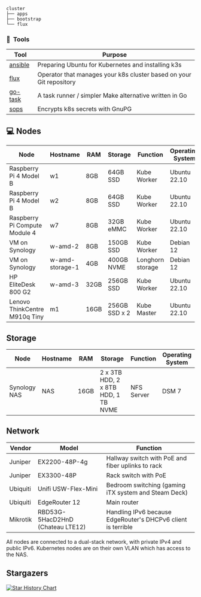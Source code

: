 ```
cluster
├── apps
├── bootstrap
└── flux
```

### :wrench:&nbsp; Tools

| Tool                                                               | Purpose                                                             |
|--------------------------------------------------------------------|---------------------------------------------------------------------|
| [ansible](https://www.ansible.com)                                 | Preparing Ubuntu for Kubernetes and installing k3s                  |
| [flux](https://toolkit.fluxcd.io/)                                 | Operator that manages your k8s cluster based on your Git repository |
| [go-task](https://github.com/go-task/task)                         | A task runner / simpler Make alternative written in Go              |
| [sops](https://github.com/mozilla/sops)                            | Encrypts k8s secrets with GnuPG                                     |


## 💻 Nodes
| Node                          | Hostname        | RAM  | Storage       | Function         | Operating System |
|-------------------------------|-----------------|------|---------------|------------------|------------------|
| Raspberry Pi 4 Model B        | w1              | 8GB  | 64GB SSD      | Kube Worker      | Ubuntu 22.10     |
| Raspberry Pi 4 Model B        | w2              | 8GB  | 64GB SSD      | Kube Worker      | Ubuntu 22.10     |
| Raspberry Pi Compute Module 4 | w7              | 8GB  | 32GB eMMC     | Kube Worker      | Ubuntu 22.10     |
| VM on Synology                | w-amd-2         | 8GB  | 150GB SSD     | Kube Worker      | Debian 12        |
| VM on Synology                | w-amd-storage-1 | 4GB  | 400GB NVME    | Longhorn storage | Debian 12        |
| HP EliteDesk 800 G2           | w-amd-3         | 32GB | 256GB SSD     | Kube Worker      | Ubuntu 22.10     |
| Lenovo ThinkCentre M910q Tiny | m1              | 16GB | 256GB SSD x 2 | Kube Master      | Ubuntu 22.10     |

## Storage
| Node         | Hostname | RAM  | Storage                             | Function   | Operating System |
|--------------|----------|------|-------------------------------------|------------|------------------|
| Synology NAS | NAS      | 16GB | 2 x 3TB HDD, 2 x 8TB HDD, 1 TB NVME | NFS Server | DSM 7            |

## Network

| Vendor   | Model                            | Function                                                     |
|----------|----------------------------------|--------------------------------------------------------------|
| Juniper  | EX2200-48P-4g                    | Hallway switch with PoE and fiber uplinks to rack            |
| Juniper  | EX3300-48P                       | Rack switch with PoE                                         |
| Ubiquiti | Unifi USW-Flex-Mini              | Bedroom switching (gaming iTX system and Steam Deck)         |
| Ubiquiti | EdgeRouter 12                    | Main router                                                  |
| Mikrotik | RBD53G-5HacD2HnD (Chateau LTE12) | Handling IPv6 because EdgeRouter's DHCPv6 client is terrible |

All nodes are connected to a dual-stack network, with private IPv4 and public IPv6. 
Kubernetes nodes are on their own VLAN which has access to the NAS.

## Stargazers

[![Star History Chart](https://api.star-history.com/svg?repos=samip5/k8s-cluster&type=Date)](https://star-history.com/#samip5/k8s-cluster&Date)

